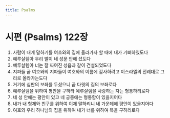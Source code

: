 ```yaml
---
title: Psalms
---
```


# 시편 (Psalms) 122장
1. 사람이 내게 말하기를 여호와의 집에 올라가자 할 때에 내가 기뻐하였도다
1. 예루살렘아 우리 발이 네 성문 안에 섰도다
1. 예루살렘아 너는 잘 짜여진 성읍과 같이 건설되었도다
1. 지파들 곧 여호와의 지파들이 여호와의 이름에 감사하려고 이스라엘의 전례대로 그리로 올라가는도다
1. 거기에 심판의 보좌를 두셨으니 곧 다윗의 집의 보좌로다
1. 예루살렘을 위하여 평안을 구하라 예루살렘을 사랑하는 자는 형통하리로다
1. 네 성 안에는 평안이 있고 네 궁중에는 형통함이 있을지어다
1. 내가 내 형제와 친구를 위하여 이제 말하리니 네 가운데에 평안이 있을지어다
1. 여호와 우리 하나님의 집을 위하여 내가 너를 위하여 복을 구하리로다